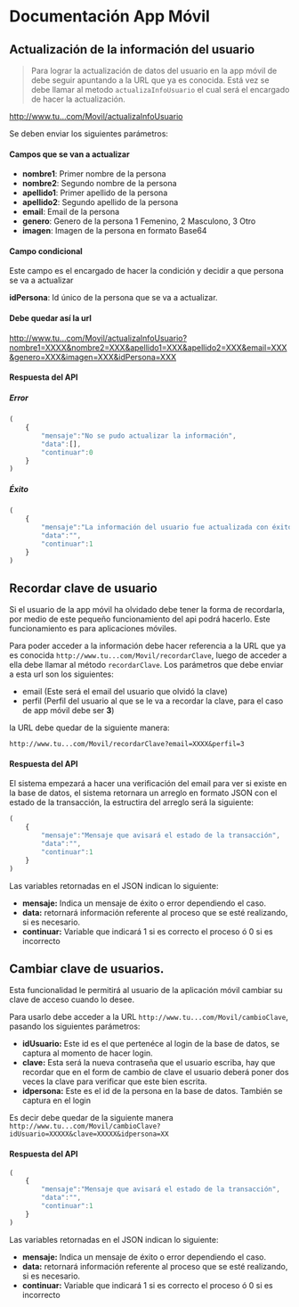 # Documentación App Móvil

## Actualización de la información del usuario

> Para lograr la actualización de datos del usuario en la app móvil de debe seguir apuntando a la URL que ya es conocida.
Está vez se debe llamar al metodo `actualizaInfoUsuario` el cual será el encargado de hacer la actualización.

http://www.tu...com/Movil/actualizaInfoUsuario

Se deben enviar los siguientes parámetros:


#### Campos que se van a actualizar

* **nombre1**: Primer nombre de la persona
* **nombre2**: Segundo nombre de la persona
* **apellido1**: Primer apellido de la persona
* **apellido2**: Segundo apellido de la persona
* **email**: Email de la persona
* **genero**: Genero de la persona 1 Femenino, 2 Masculono, 3 Otro
* **imagen**: Imagen de la persona en formato Base64

#### Campo condicional

Este campo es el encargado de hacer la condición y decidir a que persona se va a actualizar

**idPersona**: Id único de la persona que se va a actualizar.


#### Debe quedar así la url


http://www.tu...com/Movil/actualizaInfoUsuario?nombre1=XXXX&nombre2=XXX&apellido1=XXX&apellido2=XXX&email=XXX&genero=XXX&imagen=XXX&idPersona=XXX


#### Respuesta del API

##### Error

```javascript
(
	{
		"mensaje":"No se pudo actualizar la información",
		"data":[],
		"continuar":0
	}
)
```

##### Éxito
```javascript
(
	{
		"mensaje":"La información del usuario fue actualizada con éxito",
		"data":"",
		"continuar":1
	}
)
```

## Recordar clave de usuario

Si el usuario de la app móvil ha olvidado debe tener la forma de recordarla, por medio de este pequeño funcionamiento del api podrá hacerlo. Este funcionamiento es para aplicaciones móviles.

Para poder acceder a la información debe hacer referencia a la URL que ya es conocida `http://www.tu...com/Movil/recordarClave`, luego de acceder a ella debe llamar al método `recordarClave`. Los parámetros que debe enviar a esta url son los siguientes:

* email (Este será el email del usuario que olvidó la clave)
* perfil (Perfil del usuario al que se le va a recordar la clave, para el caso de app móvil debe ser **3**)

la URL debe quedar de la siguiente manera:

`http://www.tu...com/Movil/recordarClave?email=XXXX&perfil=3`

#### Respuesta del API

El sistema empezará a hacer una verificación del email para ver si existe en la base de datos, el sistema retornara un arreglo en formato JSON con el estado de la transacción, la estructira del arreglo será la siguiente: 

```javascript
(
	{
		"mensaje":"Mensaje que avisará el estado de la transacción",
		"data":"",
		"continuar":1
	}
)
```

Las variables retornadas en el JSON indican lo siguiente:

* **mensaje:** Indica un mensaje de éxito o error dependiendo el caso.
* **data:** retornará información referente al proceso que se esté realizando, si es necesario.
* **continuar:** Variable que indicará 1 si es correcto el proceso ó 0 si es incorrecto


## Cambiar clave de usuarios.

Esta funcionalidad le permitirá al usuario de la aplicación móvil cambiar su clave de acceso cuando lo desee.

Para usarlo debe acceder a la URL `http://www.tu...com/Movil/cambioClave`, pasando los siguientes parámetros:

* **idUsuario:** Este id es el que pertenéce al login de la base de datos, se captura al momento de hacer login.
* **clave:** Esta será la nueva contraseña que el usuario escriba, hay que recordar que en el form de cambio de clave el usuario deberá poner dos veces la clave para verificar que este bien escrita.
* **idpersona:** Este es el id de la persona en la base de datos. También se captura en el login

Es decir debe quedar de la siguiente manera `http://www.tu...com/Movil/cambioClave?idUsuario=XXXXX&clave=XXXXX&idpersona=XX`

#### Respuesta del API

```javascript
(
	{
		"mensaje":"Mensaje que avisará el estado de la transacción",
		"data":"",
		"continuar":1
	}
)
```
Las variables retornadas en el JSON indican lo siguiente:

* **mensaje:** Indica un mensaje de éxito o error dependiendo el caso.
* **data:** retornará información referente al proceso que se esté realizando, si es necesario.
* **continuar:** Variable que indicará 1 si es correcto el proceso ó 0 si es incorrecto
